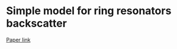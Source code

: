 # Simple model for ring resonators backscatter

[Paper link](https://drive.google.com/open?id=198cj50t5ZOLCHnbe7T_-eazGFZRX9Q3d)

